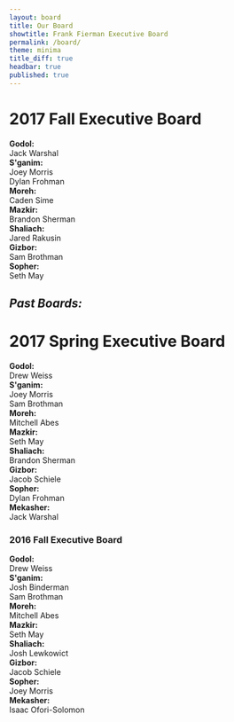 ```yaml
---
layout: board
title: Our Board
showtitle: Frank Fierman Executive Board
permalink: /board/
theme: minima
title_diff: true
headbar: true
published: true
---
```

# 2017 Fall Executive Board
**Godol:**  
Jack Warshal  
**S'ganim:**  
Joey Morris  
Dylan Frohman   
**Moreh:**  
Caden Sime  
**Mazkir:**  
Brandon Sherman  
**Shaliach:**  
Jared Rakusin  
**Gizbor:**  
Sam Brothman  
**Sopher:**  
Seth May 



## _Past Boards:_  

# 2017 Spring Executive Board  
**Godol:**  
Drew Weiss  
**S'ganim:**  
Joey Morris  
Sam Brothman  
**Moreh:**  
Mitchell Abes  
**Mazkir:**  
Seth May  
**Shaliach:**  
Brandon Sherman  
**Gizbor:**  
Jacob Schiele  
**Sopher:**  
Dylan Frohman  
**Mekasher:**  
Jack Warshal  


### 2016 Fall Executive Board

**Godol:**  
Drew Weiss  
**S'ganim:**  
Josh Binderman  
Sam Brothman  
**Moreh:**  
Mitchell Abes  
**Mazkir:**  
Seth May  
**Shaliach:**  
Josh Lewkowict  
**Gizbor:**  
Jacob Schiele  
**Sopher:**  
Joey Morris  
**Mekasher:**  
Isaac Ofori-Solomon
